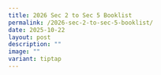 ```yaml
---
title: 2026 Sec 2 to Sec 5 Booklist
permalink: /2026-sec-2-to-sec-5-booklist/
date: 2025-10-22
layout: post
description: ""
image: ""
variant: tiptap
---
```


